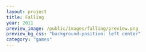 ```yaml
---
layout: project
title: Falling
year: 2011
preview_image: /public/images/falling/preview.png
preview_bg_css: "background-position: left center"
category: "games"
---
```


